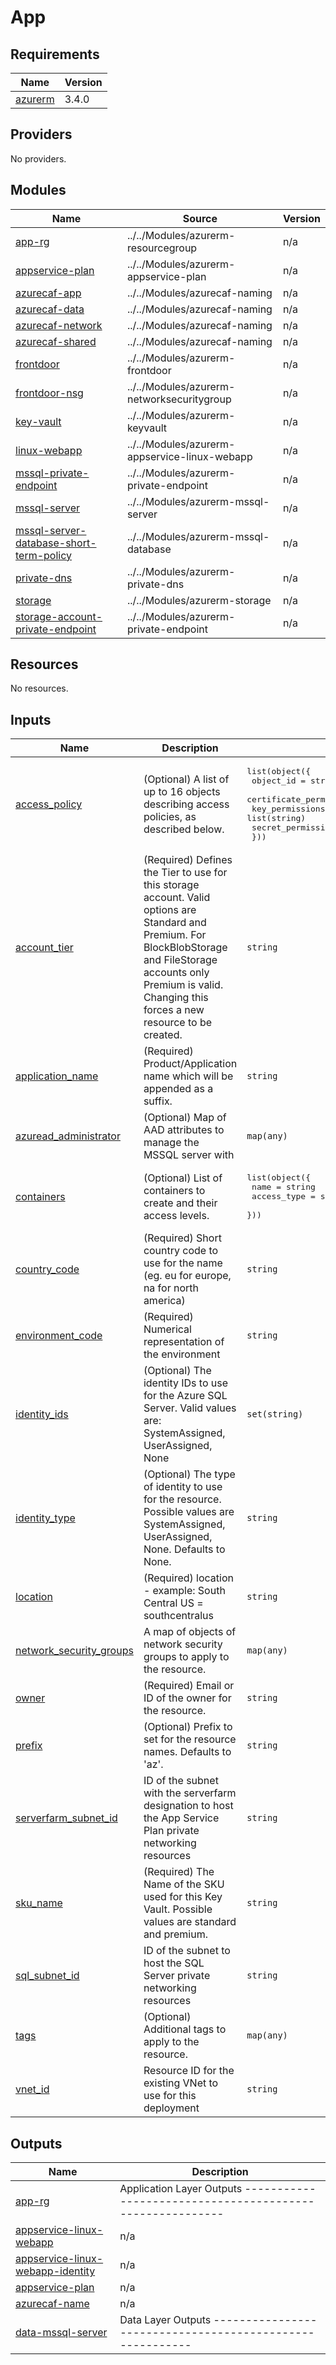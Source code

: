 # App

<!-- BEGINNING OF PRE-COMMIT-TERRAFORM DOCS HOOK -->
## Requirements

| Name | Version |
|------|---------|
| <a name="requirement_azurerm"></a> [azurerm](#requirement\_azurerm) | 3.4.0 |

## Providers

No providers.

## Modules

| Name | Source | Version |
|------|--------|---------|
| <a name="module_app-rg"></a> [app-rg](#module\_app-rg) | ../../Modules/azurerm-resourcegroup | n/a |
| <a name="module_appservice-plan"></a> [appservice-plan](#module\_appservice-plan) | ../../Modules/azurerm-appservice-plan | n/a |
| <a name="module_azurecaf-app"></a> [azurecaf-app](#module\_azurecaf-app) | ../../Modules/azurecaf-naming | n/a |
| <a name="module_azurecaf-data"></a> [azurecaf-data](#module\_azurecaf-data) | ../../Modules/azurecaf-naming | n/a |
| <a name="module_azurecaf-network"></a> [azurecaf-network](#module\_azurecaf-network) | ../../Modules/azurecaf-naming | n/a |
| <a name="module_azurecaf-shared"></a> [azurecaf-shared](#module\_azurecaf-shared) | ../../Modules/azurecaf-naming | n/a |
| <a name="module_frontdoor"></a> [frontdoor](#module\_frontdoor) | ../../Modules/azurerm-frontdoor | n/a |
| <a name="module_frontdoor-nsg"></a> [frontdoor-nsg](#module\_frontdoor-nsg) | ../../Modules/azurerm-networksecuritygroup | n/a |
| <a name="module_key-vault"></a> [key-vault](#module\_key-vault) | ../../Modules/azurerm-keyvault | n/a |
| <a name="module_linux-webapp"></a> [linux-webapp](#module\_linux-webapp) | ../../Modules/azurerm-appservice-linux-webapp | n/a |
| <a name="module_mssql-private-endpoint"></a> [mssql-private-endpoint](#module\_mssql-private-endpoint) | ../../Modules/azurerm-private-endpoint | n/a |
| <a name="module_mssql-server"></a> [mssql-server](#module\_mssql-server) | ../../Modules/azurerm-mssql-server | n/a |
| <a name="module_mssql-server-database-short-term-policy"></a> [mssql-server-database-short-term-policy](#module\_mssql-server-database-short-term-policy) | ../../Modules/azurerm-mssql-database | n/a |
| <a name="module_private-dns"></a> [private-dns](#module\_private-dns) | ../../Modules/azurerm-private-dns | n/a |
| <a name="module_storage"></a> [storage](#module\_storage) | ../../Modules/azurerm-storage | n/a |
| <a name="module_storage-account-private-endpoint"></a> [storage-account-private-endpoint](#module\_storage-account-private-endpoint) | ../../Modules/azurerm-private-endpoint | n/a |

## Resources

No resources.

## Inputs

| Name | Description | Type | Default | Required |
|------|-------------|------|---------|:--------:|
| <a name="input_access_policy"></a> [access\_policy](#input\_access\_policy) | (Optional) A list of up to 16 objects describing access policies, as described below. | <pre>list(object({<br>    object_id               = string<br>    certificate_permissions = list(string)<br>    key_permissions         = list(string)<br>    secret_permissions      = list(string)<br>  }))</pre> | `[]` | no |
| <a name="input_account_tier"></a> [account\_tier](#input\_account\_tier) | (Required) Defines the Tier to use for this storage account. Valid options are Standard and Premium. For BlockBlobStorage and FileStorage accounts only Premium is valid. Changing this forces a new resource to be created. | `string` | n/a | yes |
| <a name="input_application_name"></a> [application\_name](#input\_application\_name) | (Required) Product/Application name which will be appended as a suffix. | `string` | n/a | yes |
| <a name="input_azuread_administrator"></a> [azuread\_administrator](#input\_azuread\_administrator) | (Optional) Map of AAD attributes to manage the MSSQL server with | `map(any)` | `{}` | no |
| <a name="input_containers"></a> [containers](#input\_containers) | (Optional) List of containers to create and their access levels. | <pre>list(object({<br>    name        = string<br>    access_type = string<br>  }))</pre> | `[]` | no |
| <a name="input_country_code"></a> [country\_code](#input\_country\_code) | (Required) Short country code to use for the name (eg. eu for europe, na for north america) | `string` | n/a | yes |
| <a name="input_environment_code"></a> [environment\_code](#input\_environment\_code) | (Required) Numerical representation of the environment | `string` | n/a | yes |
| <a name="input_identity_ids"></a> [identity\_ids](#input\_identity\_ids) | (Optional) The identity IDs to use for the Azure SQL Server. Valid values are: SystemAssigned, UserAssigned, None | `set(string)` | `[]` | no |
| <a name="input_identity_type"></a> [identity\_type](#input\_identity\_type) | (Optional) The type of identity to use for the resource. Possible values are SystemAssigned, UserAssigned, None. Defaults to None. | `string` | `""` | no |
| <a name="input_location"></a> [location](#input\_location) | (Required) location - example: South Central US = southcentralus | `string` | n/a | yes |
| <a name="input_network_security_groups"></a> [network\_security\_groups](#input\_network\_security\_groups) | A map of objects of network security groups to apply to the resource. | `map(any)` | `{}` | no |
| <a name="input_owner"></a> [owner](#input\_owner) | (Required) Email or ID of the owner for the resource. | `string` | n/a | yes |
| <a name="input_prefix"></a> [prefix](#input\_prefix) | (Optional) Prefix to set for the resource names. Defaults to 'az'. | `string` | `"az"` | no |
| <a name="input_serverfarm_subnet_id"></a> [serverfarm\_subnet\_id](#input\_serverfarm\_subnet\_id) | ID of the subnet with the serverfarm designation to host the App Service Plan private networking resources | `string` | n/a | yes |
| <a name="input_sku_name"></a> [sku\_name](#input\_sku\_name) | (Required) The Name of the SKU used for this Key Vault. Possible values are standard and premium. | `string` | `"standard"` | no |
| <a name="input_sql_subnet_id"></a> [sql\_subnet\_id](#input\_sql\_subnet\_id) | ID of the subnet to host the SQL Server private networking resources | `string` | n/a | yes |
| <a name="input_tags"></a> [tags](#input\_tags) | (Optional) Additional tags to apply to the resource. | `map(any)` | `{}` | no |
| <a name="input_vnet_id"></a> [vnet\_id](#input\_vnet\_id) | Resource ID for the existing VNet to use for this deployment | `string` | n/a | yes |

## Outputs

| Name | Description |
|------|-------------|
| <a name="output_app-rg"></a> [app-rg](#output\_app-rg) | Application Layer Outputs --------------------------------------------------------- |
| <a name="output_appservice-linux-webapp"></a> [appservice-linux-webapp](#output\_appservice-linux-webapp) | n/a |
| <a name="output_appservice-linux-webapp-identity"></a> [appservice-linux-webapp-identity](#output\_appservice-linux-webapp-identity) | n/a |
| <a name="output_appservice-plan"></a> [appservice-plan](#output\_appservice-plan) | n/a |
| <a name="output_azurecaf-name"></a> [azurecaf-name](#output\_azurecaf-name) | n/a |
| <a name="output_data-mssql-server"></a> [data-mssql-server](#output\_data-mssql-server) | Data Layer Outputs --------------------------------------------------------- |
<!-- END OF PRE-COMMIT-TERRAFORM DOCS HOOK -->

